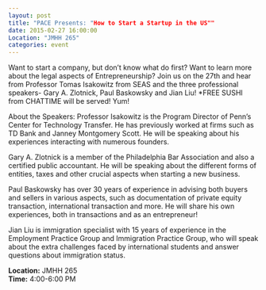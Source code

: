 ```yaml
---
layout: post
title: "PACE Presents: "How to Start a Startup in the US""
date: 2015-02-27 16:00:00
Location: "JMHH 265"
categories: event
---
```

Want to start a company, but don’t know what do first? Want to learn more about the legal aspects of Entrepreneurship? Join us on the 27th and hear from Professor Tomas Isakowitz from SEAS and the three professional speakers- Gary A. Zlotnick, Paul Baskowsky and Jian Liu! *FREE SUSHI from CHATTIME will be served! Yum!

About the Speakers:
Professor Isakowitz is the Program Director of Penn’s Center for Technology Transfer. He has previously worked at firms such as TD Bank and Janney Montgomery Scott. He will be speaking about his experiences interacting with numerous founders. 

Gary A. Zlotnick is a member of the Philadelphia Bar Association and also a certified public accountant. He will be speaking about the different forms of entities, taxes and other crucial aspects when starting a new business. 

Paul Baskowsky has over 30 years of experience in advising both buyers and sellers in various aspects, such as documentation of private equity transaction, international transaction and more. He will share his own experiences, both in transactions and as an entrepreneur!

Jian Liu is immigration specialist with 15 years of experience in the Employment Practice Group and Immigration Practice Group, who will speak about the extra challenges faced by international students and answer questions about immigration status.

**Location:** JMHH 265 <br />
**Time:** 4:00-6:00 PM
